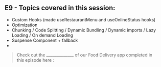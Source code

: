 ## E9 - Topics covered in this session:

- Custom Hooks (made useRestaurantMenu and useOnlineStatus hooks)
- Optimization
- Chunking / Code Splitting / Dynamic Bundling / Dynamic imports / Lazy Loading / On demand Loading
- Suspense Component + fallback
- 

>  Check out the ______________ of our Food Delivery app completed in this episode here : 

